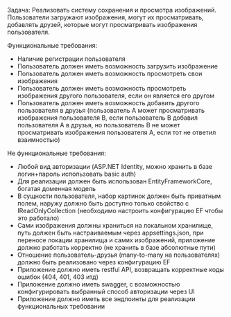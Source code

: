 Задача:
Реализовать систему сохранения и просмотра изображений. Пользователи загружают изображения, могут их просматривать, добавлять друзей, которые могут просматривать изображения пользователя.

Функциональные требования:
- Наличие регистрации пользователя
- Пользователь должен иметь возможность загрузить изображение
- Пользователь должен иметь возможность просмотреть свои изображения
- Пользователь должен иметь возможность просмотреть изображения другого пользователя, если он является его другом
- Пользователь должен иметь возможность добавить другого пользователя в друзья (пользователь А может просматривать изображения пользователя B, если пользователь B добавил пользователя А в друзья, но пользователь B не может просматривать изображения пользователя А, если тот не ответил взаимностью)

Не функциональные требования:
- Любой вид авторизации (ASP.NET Identity, можно хранить в базе логин+пароль использовать basic auth)
- Для реализации должен быть использован EntityFrameworkCore, богатая доменная модель
- В сущности пользователя, набор картинок должен быть приватным полем, наружу должно быть доступно только свойство с IReadOnlyCollection (необходимо настроить конфигурацию EF чтобы это работало)
- Сами изображения должны храниться на локальном хранилище, путь должен быть настраиваемым через appsettings.json, при переносе локации хранилища и самих изображений, приложение должно работать корректно (не хранить в базе абсолютные пути)
- Отношение пользователь-друзья (many-to-many на пользователях) должно быть реализовано через конфигурацию EF
- Приложение должно иметь restful API, возвращать корректные коды ошибок (404, 401, 403 итд)
- Приложение должно иметь swagger, с возможностью конфигурировать выбранный способ авторизации через UI
- Приложение должно иметь все эндпоинты для реализации функциональных требовании
